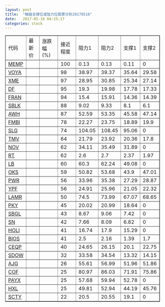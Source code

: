 ```yaml
---
layout: post
title:  "触碰支撑位或阻力位股票分析20170516"
date:   2017-05-16 04:25:17
categories: stock
---
```

<script type="text/javascript">
var stockList = []
stockList.push('gb_memp');
stockList.push('gb_voya');
stockList.push('gb_xme');
stockList.push('gb_df');
stockList.push('gb_fran');
stockList.push('gb_sblk');
stockList.push('gb_awh');
stockList.push('gb_fmbi');
stockList.push('gb_slg');
stockList.push('gb_tmv');
stockList.push('gb_nov');
stockList.push('gb_rt');
stockList.push('gb_lb');
stockList.push('gb_oks');
stockList.push('gb_pwr');
stockList.push('gb_ypf');
stockList.push('gb_lamr');
stockList.push('gb_pky');
stockList.push('gb_sbgl');
stockList.push('gb_sn');
stockList.push('gb_holi');
stockList.push('gb_bios');
stockList.push('gb_ceqp');
stockList.push('gb_sdow');
stockList.push('gb_ajg');
stockList.push('gb_cof');
stockList.push('gb_payx');
stockList.push('gb_hxl');
stockList.push('gb_scty');
</script>
<table border="1">
 <tr>
 <td>代码</td>
 <td>最新价</td>
 <td>涨跌幅(%)</td>
 <td>接近程度</td>
 <td>阻力1</td>
 <td>阻力2</td>
 <td>支撑1</td>
 <td>支撑2</td>
</tr>
  <tr id="memp" class="red">
  <td><a href="http://stock.finance.sina.com.cn/usstock/quotes/MEMP.html" target="_blank">MEMP</a></td><td></td><td></td><td>100</td><td>0.13</td><td>0.13</td><td>0.11</td><td>0</td></tr>
  <tr id="voya" class="green">
  <td><a href="http://stock.finance.sina.com.cn/usstock/quotes/VOYA.html" target="_blank">VOYA</a></td><td></td><td></td><td>98</td><td>38.97</td><td>39.37</td><td>35.64</td><td>29.58</td></tr>
  <tr id="xme" class="red">
  <td><a href="http://stock.finance.sina.com.cn/usstock/quotes/XME.html" target="_blank">XME</a></td><td></td><td></td><td>97</td><td>28.95</td><td>30.85</td><td>25.34</td><td>27.14</td></tr>
  <tr id="df" class="red">
  <td><a href="http://stock.finance.sina.com.cn/usstock/quotes/DF.html" target="_blank">DF</a></td><td></td><td></td><td>95</td><td>19.3</td><td>19.98</td><td>17.78</td><td>17.33</td></tr>
  <tr id="fran" class="green">
  <td><a href="http://stock.finance.sina.com.cn/usstock/quotes/FRAN.html" target="_blank">FRAN</a></td><td></td><td></td><td>94</td><td>15.4</td><td>15.91</td><td>14.36</td><td>14.39</td></tr>
  <tr id="sblk" class="green">
  <td><a href="http://stock.finance.sina.com.cn/usstock/quotes/SBLK.html" target="_blank">SBLK</a></td><td></td><td></td><td>88</td><td>9.02</td><td>9.33</td><td>8.1</td><td>6.1</td></tr>
  <tr id="awh" class="green">
  <td><a href="http://stock.finance.sina.com.cn/usstock/quotes/AWH.html" target="_blank">AWH</a></td><td></td><td></td><td>87</td><td>52.59</td><td>53.35</td><td>45.58</td><td>47.14</td></tr>
  <tr id="fmbi" class="red">
  <td><a href="http://stock.finance.sina.com.cn/usstock/quotes/FMBI.html" target="_blank">FMBI</a></td><td></td><td></td><td>78</td><td>22.27</td><td>23.75</td><td>18.89</td><td>19.9</td></tr>
  <tr id="slg" class="red">
  <td><a href="http://stock.finance.sina.com.cn/usstock/quotes/SLG.html" target="_blank">SLG</a></td><td></td><td></td><td>74</td><td>104.05</td><td>108.45</td><td>95.06</td><td>0</td></tr>
  <tr id="tmv" class="red">
  <td><a href="http://stock.finance.sina.com.cn/usstock/quotes/TMV.html" target="_blank">TMV</a></td><td></td><td></td><td>64</td><td>21.79</td><td>23.92</td><td>20.36</td><td>17.8</td></tr>
  <tr id="nov" class="red">
  <td><a href="http://stock.finance.sina.com.cn/usstock/quotes/NOV.html" target="_blank">NOV</a></td><td></td><td></td><td>62</td><td>34.11</td><td>35.49</td><td>31.89</td><td>0</td></tr>
  <tr id="rt" class="red">
  <td><a href="http://stock.finance.sina.com.cn/usstock/quotes/RT.html" target="_blank">RT</a></td><td></td><td></td><td>62</td><td>2.6</td><td>2.7</td><td>2.37</td><td>1.97</td></tr>
  <tr id="lb" class="green">
  <td><a href="http://stock.finance.sina.com.cn/usstock/quotes/LB.html" target="_blank">LB</a></td><td></td><td></td><td>60</td><td>60.3</td><td>62.24</td><td>49.08</td><td>0</td></tr>
  <tr id="oks" class="red">
  <td><a href="http://stock.finance.sina.com.cn/usstock/quotes/OKS.html" target="_blank">OKS</a></td><td></td><td></td><td>59</td><td>50.82</td><td>53.68</td><td>43.9</td><td>47.01</td></tr>
  <tr id="pwr" class="red">
  <td><a href="http://stock.finance.sina.com.cn/usstock/quotes/PWR.html" target="_blank">PWR</a></td><td></td><td></td><td>56</td><td>33.96</td><td>35.38</td><td>27.29</td><td>28.87</td></tr>
  <tr id="ypf" class="red">
  <td><a href="http://stock.finance.sina.com.cn/usstock/quotes/YPF.html" target="_blank">YPF</a></td><td></td><td></td><td>56</td><td>24.91</td><td>25.96</td><td>21.05</td><td>22.32</td></tr>
  <tr id="lamr" class="green">
  <td><a href="http://stock.finance.sina.com.cn/usstock/quotes/LAMR.html" target="_blank">LAMR</a></td><td></td><td></td><td>50</td><td>74.5</td><td>73.99</td><td>67.07</td><td>68.65</td></tr>
  <tr id="pky" class="red">
  <td><a href="http://stock.finance.sina.com.cn/usstock/quotes/PKY.html" target="_blank">PKY</a></td><td></td><td></td><td>45</td><td>20.02</td><td>20.99</td><td>18.64</td><td>0</td></tr>
  <tr id="sbgl" class="green">
  <td><a href="http://stock.finance.sina.com.cn/usstock/quotes/SBGL.html" target="_blank">SBGL</a></td><td></td><td></td><td>43</td><td>8.67</td><td>9.06</td><td>7.42</td><td>0</td></tr>
  <tr id="sn" class="green">
  <td><a href="http://stock.finance.sina.com.cn/usstock/quotes/SN.html" target="_blank">SN</a></td><td></td><td></td><td>42</td><td>7.66</td><td>8.09</td><td>6.82</td><td>0</td></tr>
  <tr id="holi" class="green">
  <td><a href="http://stock.finance.sina.com.cn/usstock/quotes/HOLI.html" target="_blank">HOLI</a></td><td></td><td></td><td>41</td><td>16.74</td><td>17.9</td><td>15.29</td><td>0</td></tr>
  <tr id="bios" class="green">
  <td><a href="http://stock.finance.sina.com.cn/usstock/quotes/BIOS.html" target="_blank">BIOS</a></td><td></td><td></td><td>41</td><td>2.5</td><td>2.16</td><td>1.39</td><td>1.7</td></tr>
  <tr id="ceqp" class="red">
  <td><a href="http://stock.finance.sina.com.cn/usstock/quotes/CEQP.html" target="_blank">CEQP</a></td><td></td><td></td><td>40</td><td>24.65</td><td>26.15</td><td>20.1</td><td>22.75</td></tr>
  <tr id="sdow" class="green">
  <td><a href="http://stock.finance.sina.com.cn/usstock/quotes/SDOW.html" target="_blank">SDOW</a></td><td></td><td></td><td>32</td><td>33.58</td><td>34.54</td><td>13.32</td><td>14.15</td></tr>
  <tr id="ajg" class="red">
  <td><a href="http://stock.finance.sina.com.cn/usstock/quotes/AJG.html" target="_blank">AJG</a></td><td></td><td></td><td>26</td><td>55.61</td><td>56.99</td><td>51.96</td><td>51.86</td></tr>
  <tr id="cof" class="red">
  <td><a href="http://stock.finance.sina.com.cn/usstock/quotes/COF.html" target="_blank">COF</a></td><td></td><td></td><td>25</td><td>80.97</td><td>86.03</td><td>71.91</td><td>75.86</td></tr>
  <tr id="payx" class="red">
  <td><a href="http://stock.finance.sina.com.cn/usstock/quotes/PAYX.html" target="_blank">PAYX</a></td><td></td><td></td><td>25</td><td>57.68</td><td>59.94</td><td>52.78</td><td>0</td></tr>
  <tr id="hxl" class="green">
  <td><a href="http://stock.finance.sina.com.cn/usstock/quotes/HXL.html" target="_blank">HXL</a></td><td></td><td></td><td>25</td><td>49.81</td><td>52.94</td><td>44.19</td><td>45.76</td></tr>
  <tr id="scty" class="red">
  <td><a href="http://stock.finance.sina.com.cn/usstock/quotes/SCTY.html" target="_blank">SCTY</a></td><td></td><td></td><td>22</td><td>20.5</td><td>20.55</td><td>19.1</td><td>0</td></tr>
</table>

